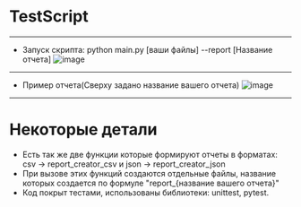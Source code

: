 # TestScript
---
* Запуск скрипта:
python main.py [ваши файлы] --report [Название отчета]
![image](https://github.com/user-attachments/assets/3ae91b14-c114-4004-a084-55b9ab575782)
---
* Пример отчета(Сверху задано название вашего отчета)
![image](https://github.com/user-attachments/assets/32c21943-163b-4fec-af71-ec55e6c2b6c7)
---
# Некоторые детали
* Есть так же две функции которые формируют отчеты в форматах: csv -> report_creator_csv и json -> report_creator_json
* При вызове этих функций создаются отдельные файлы, название которых создается по формуле "report_{название вашего отчета}"
* Код покрыт тестами, использованы библиотеки: unittest, pytest.


